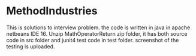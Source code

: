 # MethodIndustries 
This is solutions to  interview problem.
the code is written in java in apache netbeans IDE 16.
Unzip MathOperatorReturn zip folder, it has both source code in src folder  and junit4 test code in test folder.
screenshot of the testing is uploaded.
